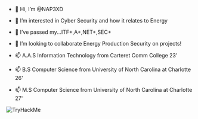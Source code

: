 - 👋 Hi, I’m @NAP3XD   
- 👀 I’m interested in Cyber Security and how it relates to Energy  
- 🌱 I’ve passed my...ITF+,A+,NET+,SEC+
- 💞️ I’m looking to collaborate Energy Production Security on projects!
  
- 📫 A.A.S Information Technology from Carteret Comm College 23'
- 📫 B.S Computer Science from University of North Carolina at Charlotte 26'
- 📫 M.S Computer Science from University of North Carolina at Charlotte 27'

<img src="https://tryhackme-badges.s3.amazonaws.com/Dantehak5.png" alt="TryHackMe">






<!---
NAP3XD/NAP3XD is a ✨ special ✨ repository because its `README.md` (this file) appears on your GitHub profile.
You can click the Preview link to take a look at your changes.
--->
